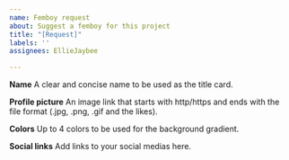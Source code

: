 ```yaml
---
name: Femboy request
about: Suggest a femboy for this project
title: "[Request]"
labels: ''
assignees: EllieJaybee

---
```


**Name**
A clear and concise name to be used as the title card. 

**Profile picture**
An image link that starts with http/https and ends with the file format (.jpg, .png, .gif and the likes).

**Colors**
Up to 4 colors to be used for the background gradient.

**Social links**
Add links to your social medias here.
